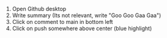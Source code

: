 1. Open Github desktop
2. Write summary (Its not relevant, write "Goo Goo Gaa Gaa")
3. Click on comment to main in bottom left
4. Click on push somewhere above center (blue highlight)
